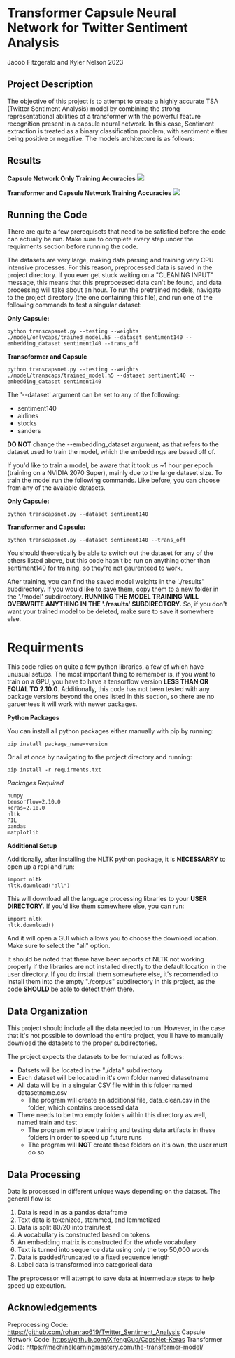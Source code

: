 # Transformer Capsule Neural Network for Twitter Sentiment Analysis

Jacob Fitzgerald and Kyler Nelson 2023

## Project Description
The objective of this project is to attempt to create a highly accurate TSA (Twitter Sentiment Analysis) model by combining the strong representational abilities of a transformer with the powerful feature recognition present in a capsule neural network. In this case, Sentiment extraction is treated as a binary classification problem, with sentiment either being positive or negative. The models architecture is as follows:


## Results
**Capsule Network Only Training Accuracies**
![](/docs/notransacc.png)

**Transformer and Capsule Network Training Accuracies**
![](/docs/transacc.png)

## Running the Code

There are quite a few prerequisets that need to be satisfied before the code can actually be run. Make sure to complete every step under the requirments section before running the code.

The datasets are very large, making data parsing and training very CPU intensive processes. For this reason, preprocessed data is saved in the project directory. If you ever get stuck waiting on a  "CLEANING INPUT" message, this means that this preprocessed data can't be found, and data processing will take about an hour. To run the pretrained models, navigate to the project directory (the one containing this file), and run one of the following commands to test a singular dataset:

**Only Capsule:**
```
python transcapsnet.py --testing --weights ./model/onlycaps/trained_model.h5 --dataset sentiment140 --embedding_dataset sentiment140 --trans_off
```

**Transoformer and Capsule**
```
python transcapsnet.py --testing --weights ./model/transcaps/trained_model.h5 --dataset sentiment140 --embedding_dataset sentiment140 
```

The '--dataset' argument can be set to any of the following:
* sentiment140
* airlines
* stocks
* sanders

**DO NOT** change the --embedding_dataset argument, as that refers to the dataset used to train the model, which the embeddings are based off of. 

If you'd like to train a model, be aware that it took us ~1 hour per epoch (training on a NVIDIA 2070 Super), mainly due to the large dataset size. To train the model run the following commands. Like before, you can choose from any of the avaiable datasets.

**Only Capsule:**
```
python transcapsnet.py --dataset sentiment140 
```

**Transformer and Capsule:**
```
python transcapsnet.py --dataset sentiment140 --trans_off
```

You should theoretically be able to switch out the dataset for any of the others listed above, but this code hasn't be run on anything other than sentiment140 for training, so they're not gaurenteed to work.

After training, you can find the saved model weights in the './results' subdirectory. If you would like to save them, copy them to a new folder in the './model' subdirectory. **RUNNING THE MODEL TRAINING WILL OVERWRITE ANYTHING IN THE './results' SUBDIRECTORY.** So, if you don't want your trained model to be deleted, make sure to save it somewhere else.


# Requirments

This code relies on quite a few python libraries, a few of which have unusual setups. The most important thing to remember is, if you want to train on a GPU, you have to have a tensorflow version **LESS THAN OR EQUAL TO 2.10.0**. Additionally, this code has not been tested with any package versions beyond the ones listed in this section, so there are no garuentees it will work with newer packages.

**Python Packages**

You can install all python packages either manually with pip by running:
```
pip install package_name=version
```

Or all at once by navigating to the project directory and running:
```
pip install -r requirments.txt
```

*Packages Required*
```
numpy
tensorflow=2.10.0
keras=2.10.0
nltk
PIL
pandas
matplotlib
```

**Additional Setup**

Additionally, after installing the NLTK python package, it is **NECESSARRY** to open up a repl and run:
```
import nltk
nltk.download("all")
```

This will download all the language processing libraries to your **USER DIRECTORY**. If you'd like them somewhere else, you can run:
```
import nltk
nltk.download()
```

And it will open a GUI which allows you to choose the download location. Make sure to select the "all" option. 

It should be noted that there have been reports of NLTK not working properly if the libraries are not installed directly to the default location in the user directory. If you do install them somewhere else, it's recomended to install them into the empty "./corpus" subdirectory in this project, as the code **SHOULD** be able to detect them there.



## Data Organization
This project should include all the data needed to run. However, in the case that it's not possible to download the entire project, you'll have to manually download the datasets to the proper subdirectories.

The project expects the datasets to be formulated as follows:
- Datsets will be located in the "./data" subdirectory
- Each dataset will be located in it's own folder named datasetname
- All data will be in a singular CSV file within this folder named datasetname.csv
	- The program will create an additional file, data_clean.csv in the folder, which contains processed data
- There needs to be two empty folders within this directory as well, named train and test
	- The program will place training and testing data artifacts in these folders in order to speed up future runs
	- The program will **NOT** create these folders on it's own, the user must do so

## Data Processing
Data is processed in different unique ways depending on the dataset. The general flow is:
1. Data is read in as a pandas dataframe
2. Text data is tokenized, stemmed, and lemmetized
4. Data is split 80/20 into train/test
3. A vocabullary is constructed based on tokens
4. An embedding matrix is constructed for the whole vocabulary
5. Text is turned into sequence data using only the top 50,000 words
6. Data is padded/truncated to a fixed sequence length
7. Label data is transformed into categorical data

The preprocessor will attempt to save data at intermediate steps to help speed up execution.

## Acknowledgements

Preprocessing Code: https://github.com/rohanrao619/Twitter_Sentiment_Analysis
Capsule Network Code: https://github.com/XifengGuo/CapsNet-Keras
Transformer Code: https://machinelearningmastery.com/the-transformer-model/

